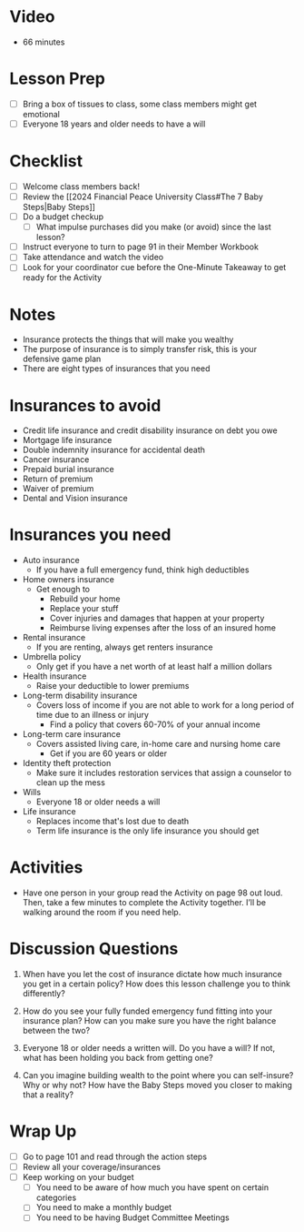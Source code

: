 # Video
- 66 minutes

# Lesson Prep
- [ ] Bring a box of tissues to class, some class members might get emotional
- [ ] Everyone 18 years and older needs to have a will

# Checklist
- [ ] Welcome class members back!
- [ ] Review the [[2024 Financial Peace University Class#The 7 Baby Steps|Baby Steps]]
- [ ] Do a budget checkup
	- [ ] What impulse purchases did you make (or avoid) since the last lesson?
- [ ] Instruct everyone to turn to page 91 in their Member Workbook
- [ ] Take attendance and watch the video
- [ ] Look for your coordinator cue before the One-Minute Takeaway to get ready for the Activity

# Notes
- Insurance protects the things that will make you wealthy
- The purpose of insurance is to simply transfer risk, this is your defensive game plan
- There are eight types of insurances that you need

# Insurances to avoid
- Credit life insurance and credit disability insurance on debt you owe
- Mortgage life insurance
- Double indemnity insurance for accidental death
- Cancer insurance
- Prepaid burial insurance
- Return of premium
- Waiver of premium
- Dental and Vision insurance

# Insurances you need
- Auto insurance
	- If you have a full emergency fund, think high deductibles
- Home owners insurance
	- Get enough to
		- Rebuild your home
		- Replace your stuff
		- Cover injuries and damages that happen at your property
		- Reimburse living expenses after the loss of an insured home
-  Rental insurance
	- If you are renting, always get renters insurance
- Umbrella policy
	- Only get if you have a net worth of at least half a million dollars
- Health insurance
	- Raise your deductible to lower premiums
- Long-term disability insurance
	- Covers loss of income if you are not able to work for a long period of time due to an illness or injury
		- Find a policy that covers 60-70% of your annual income
- Long-term care insurance
	- Covers assisted living care, in-home care and nursing home care
		- Get if you are 60 years or older
- Identity theft protection
	- Make sure it includes restoration services that assign a counselor to clean up the mess
- Wills
	- Everyone 18 or older needs a will
- Life insurance
	- Replaces income that's lost due to death
	- Term life insurance is the only life insurance you should get

# Activities
- Have one person in your group read the Activity on page 98 out loud. Then, take a few minutes to complete the Activity together. I’ll be walking around the room if you need help.

# Discussion Questions
1. When have you let the cost of insurance dictate how much insurance you get in a certain policy? How does this lesson challenge you to think differently? 

2. How do you see your fully funded emergency fund fitting into your insurance plan? How can you make sure you have the right balance between the two? 

3. Everyone 18 or older needs a written will. Do you have a will? If not, what has been holding you back from getting one? 

4. Can you imagine building wealth to the point where you can self-insure? Why or why not? How have the Baby Steps moved you closer to making that a reality?

# Wrap Up
- [ ] Go to page 101 and read through the action steps
- [ ] Review all your coverage/insurances
- [ ] Keep working on your budget
	- [ ] You need to be aware of how much you have spent on certain categories
	- [ ] You need to make a monthly budget
	- [ ] You need to be having Budget Committee Meetings 